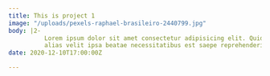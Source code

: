```yaml
---
title: This is project 1
image: "/uploads/pexels-raphael-brasileiro-2440799.jpg"
body: |2-
          Lorem ipsum dolor sit amet consectetur adipisicing elit. Quidem, nihil,
          alias velit ipsa beatae necessitatibus est saepe reprehenderit
date: 2020-12-10T17:00:00Z

---
```

